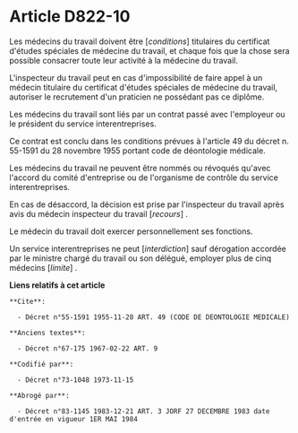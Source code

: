 # Article D822-10

Les médecins du travail doivent être [*conditions*] titulaires du certificat d'études spéciales de médecine du travail, et
chaque fois que la chose sera possible consacrer toute leur activité à la médecine du travail.

L'inspecteur du travail peut en cas d'impossibilité de faire appel à un médecin titulaire du certificat d'études spéciales de
médecine du travail, autoriser le recrutement d'un praticien ne possédant pas ce diplôme.

Les médecins du travail sont liés par un contrat passé avec l'employeur ou le président du service interentreprises.

Ce contrat est conclu dans les conditions prévues à l'article 49 du décret n. 55-1591 du 28 novembre 1955 portant code de
déontologie médicale.

Les médecins du travail ne peuvent être nommés ou révoqués qu'avec l'accord du comité d'entreprise ou de l'organisme de
contrôle du service interentreprises.

En cas de désaccord, la décision est prise par l'inspecteur du travail après avis du médecin inspecteur du travail
[*recours*] .

Le médecin du travail doit exercer personnellement ses fonctions.

Un service interentreprises ne peut [*interdiction*] sauf dérogation accordée par le ministre chargé du travail ou son
délégué, employer plus de cinq médecins [*limite*] .

**Liens relatifs à cet article**

	**Cite**:

	  - Décret n°55-1591 1955-11-28 ART. 49 (CODE DE DEONTOLOGIE MEDICALE)

	**Anciens textes**:

	  - Décret n°67-175 1967-02-22 ART. 9

	**Codifié par**:

	  - Décret n°73-1048 1973-11-15

	**Abrogé par**:

	  - Décret n°83-1145 1983-12-21 ART. 3 JORF 27 DECEMBRE 1983 date d'entrée en vigueur 1ER MAI 1984

